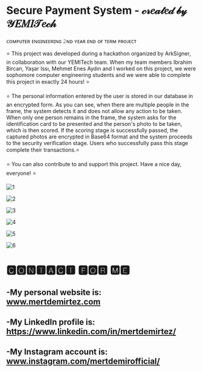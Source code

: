 # Secure Payment System - 𝒸𝓇𝑒𝒶𝓉𝑒𝒹 𝒷𝓎 𝒴𝐸𝑀𝐼𝒯𝑒𝒸𝒽
 
ᴄᴏᴍᴘᴜᴛᴇʀ ᴇɴɢɪɴᴇᴇʀɪɴɢ 𝟸ɴᴅ ʏᴇᴀʀ ᴇɴᴅ ᴏғ ᴛᴇʀᴍ ᴘʀᴏᴊᴇᴄᴛ
 
⭐ This project was developed during a hackathon organized by ArkSigner, in collaboration with our YEMITech team. When my team members Ibrahim Bircan, Yaşar Issı, Mehmet Enes Aydın and I worked on this project, we were sophomore computer engineering students and we were able to complete this project in exactly 24 hours! ⭐

⭐ The personal information entered by the user is stored in our database in an encrypted form. As you can see, when there are multiple people in the frame, the system detects it and does not allow any action to be taken. When only one person remains in the frame, the system asks for the identification card to be presented and the person's photo to be taken, which is then scored. If the scoring stage is successfully passed, the captured photos are encrypted in Base64 format and the system proceeds to the security verification stage. Users who successfully pass this stage complete their transactions.⭐

⭐ You can also contribute to and support this project. Have a nice day, everyone! ⭐

![1](https://user-images.githubusercontent.com/101717064/228056414-5ae83d1a-cb34-48fc-bf91-67f7a51c4874.png)

![2](https://user-images.githubusercontent.com/101717064/228056425-f1b0ade2-3e6a-41e7-9cd8-ae91d3403c8b.png)

![3](https://user-images.githubusercontent.com/101717064/228056431-a9d82203-5412-44e7-ba7c-dccb0d10bc68.jpg)

![4](https://user-images.githubusercontent.com/101717064/228056435-546b815e-170e-4806-bd9c-aa80d941885a.png)

![5](https://user-images.githubusercontent.com/101717064/228056444-ed79cdbe-7b96-4a14-9d2e-e4db7f805608.png)

![6](https://user-images.githubusercontent.com/101717064/228056470-fe234c6c-3979-45ac-8eec-a14664181bd0.png)



# 🅲🅾🅽🆃🅰🅲🆃 🅵🅾🆁 🅼🅴
-My personal website is: www.mertdemirtez.com
- 
-My LinkedIn profile is: https://www.linkedin.com/in/mertdemirtez/
-
-My Instagram account is: www.instagram.com/mertdemirofficial/
-
